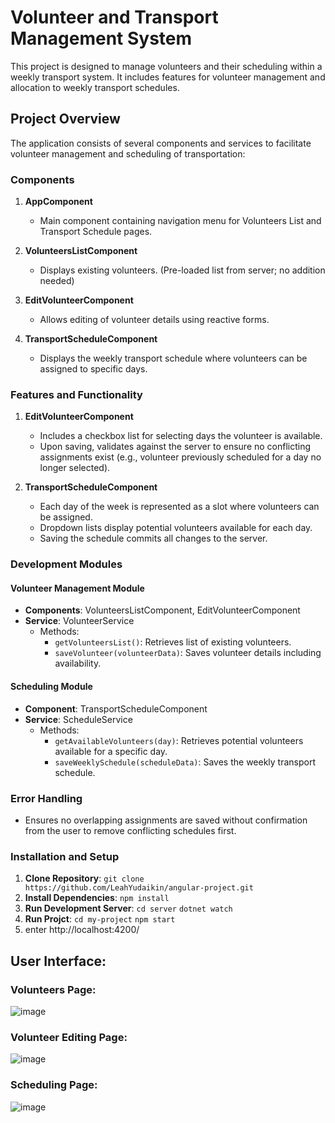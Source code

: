 # Volunteer and Transport Management System

This project is designed to manage volunteers and their scheduling within a weekly transport system. It includes features for volunteer management and allocation to weekly transport schedules.

## Project Overview

The application consists of several components and services to facilitate volunteer management and scheduling of transportation:

### Components

1. **AppComponent**
   - Main component containing navigation menu for Volunteers List and Transport Schedule pages.

2. **VolunteersListComponent**
   - Displays existing volunteers. (Pre-loaded list from server; no addition needed)

3. **EditVolunteerComponent**
   - Allows editing of volunteer details using reactive forms.

4. **TransportScheduleComponent**
   - Displays the weekly transport schedule where volunteers can be assigned to specific days.

### Features and Functionality

1. **EditVolunteerComponent**
   - Includes a checkbox list for selecting days the volunteer is available.
   - Upon saving, validates against the server to ensure no conflicting assignments exist (e.g., volunteer previously scheduled for a day no longer selected).

2. **TransportScheduleComponent**
   - Each day of the week is represented as a slot where volunteers can be assigned.
   - Dropdown lists display potential volunteers available for each day.
   - Saving the schedule commits all changes to the server.

### Development Modules

#### Volunteer Management Module

- **Components**: VolunteersListComponent, EditVolunteerComponent
- **Service**: VolunteerService
  - Methods:
    - `getVolunteersList()`: Retrieves list of existing volunteers.
    - `saveVolunteer(volunteerData)`: Saves volunteer details including availability.

#### Scheduling Module

- **Component**: TransportScheduleComponent
- **Service**: ScheduleService
  - Methods:
    - `getAvailableVolunteers(day)`: Retrieves potential volunteers available for a specific day.
    - `saveWeeklySchedule(scheduleData)`: Saves the weekly transport schedule.

### Error Handling

- Ensures no overlapping assignments are saved without confirmation from the user to remove conflicting schedules first.

### Installation and Setup

1. **Clone Repository**: `git clone https://github.com/LeahYudaikin/angular-project.git`
2. **Install Dependencies**: `npm install`
3. **Run Development Server**: `cd server` `dotnet watch`
4. **Run Projct**: `cd my-project` `npm start`
5. enter http://localhost:4200/


## User Interface:

### Volunteers Page:
![image](https://github.com/LeahYudaikin/angular-project/assets/151682731/7da507bf-b73f-4915-812e-4648f8ac75c4)

### Volunteer Editing Page:
![image](https://github.com/LeahYudaikin/angular-project/assets/151682731/c0efeeb0-d84c-4a51-b08f-1e4c5e0298d7)

### Scheduling Page:
![image](https://github.com/LeahYudaikin/angular-project/assets/151682731/991a5413-048e-4cc5-a6ff-e502282a2710)
